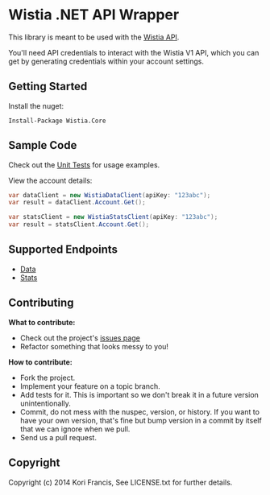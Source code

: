Wistia .NET API Wrapper
============================

This library is meant to be used with the [Wistia API](http://wistia.com/doc/developers).

You'll need API credentials to interact with the Wistia V1 API, which you can get by generating credentials within your account settings.

Getting Started
---------------

Install the nuget:
    
    Install-Package Wistia.Core

Sample Code
-----------

Check out the [Unit Tests](https://github.com/kfrancis/wistia.net/tree/master/src/Wistia.Core.Tests) for usage examples.

View the account details:

``` c#
var dataClient = new WistiaDataClient(apiKey: "123abc");
var result = dataClient.Account.Get();
```
``` c#
var statsClient = new WistiaStatsClient(apiKey: "123abc");
var result = statsClient.Account.Get();
```

Supported Endpoints
------------

* [Data](http://wistia.com/doc/data-api)
* [Stats](http://wistia.com/doc/stats-api)

Contributing
------------

**What to contribute:**

* Check out the project's [issues page](https://github.com/kfrancis/wistia.net/issues)
* Refactor something that looks messy to you!

**How to contribute:**

* Fork the project.
* Implement your feature on a topic branch.
* Add tests for it.  This is important so we don't break it in a future version unintentionally.
* Commit, do not mess with the nuspec, version, or history.  If you want to have your own version, that's fine but bump version in a commit by itself that we can ignore when we pull.
* Send us a pull request.
 
Copyright
---------

Copyright (c) 2014 Kori Francis, See LICENSE.txt for further details.